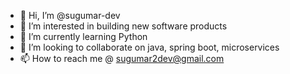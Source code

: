 - 👋 Hi, I’m @sugumar-dev
- 👀 I’m interested in building new software products
- 🌱 I’m currently learning Python
- 💞️ I’m looking to collaborate on java, spring boot, microservices
- 📫 How to reach me @ sugumar2dev@gmail.com


<!---
sugumar-dev/sugumar-dev is a ✨ special ✨ repository because its `README.md` (this file) appears on your GitHub profile.
You can click the Preview link to take a look at your changes.
--->
